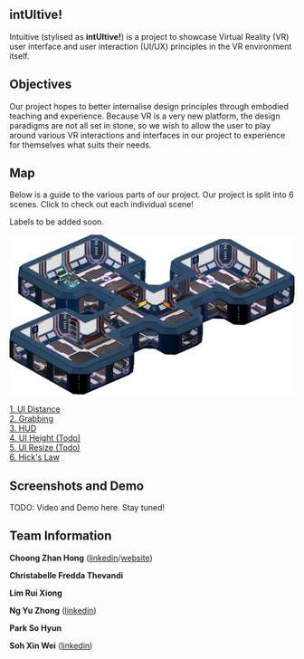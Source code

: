 ## intUItive!
Intuitive (stylised as **intUItive!**) is a project to showcase Virtual Reality (VR) user interface
and user interaction (UI/UX) principles in the VR environment itself.

## Objectives
Our project hopes to better internalise design principles through embodied teaching and experience.
Because VR is a very new platform, the design paradigms are not all set in stone,
so we wish to allow the user to play around various VR interactions and interfaces in our project to
experience for themselves what suits their needs.

## Map
Below is a guide to the various parts of our project.
Our project is split into 6 scenes. Click to check out each individual scene!

Labels to be added soon.

![](images/ISO.png)

[1. UI Distance](6_Relocation/relocation.md)\
[2. Grabbing](3_Grabbing/grabbing.md)\
[3. HUD](HUD/hud.md)\
[4. UI Height (Todo)](#)\
[5. UI Resize (Todo)](#)\
[6. Hick's Law](4_HicksLaw/hickslaw.md)

## Screenshots and Demo

TODO: Video and Demo here. Stay tuned!

## Team Information
**Choong Zhan Hong** ([linkedin](https://www.linkedin.com/in/choongzhanhong/)/[website](https://choongzhanhong.github.io/))

**Christabelle Fredda Thevandi**

**Lim Rui Xiong**

**Ng Yu Zhong** ([linkedin](https://www.linkedin.com/in/ng-yu-zhong-3ba599142/))

**Park So Hyun**

**Soh Xin Wei** ([linkedin](https://www.linkedin.com/in/xiinweii/))